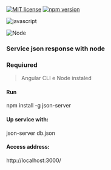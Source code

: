 [![MIT license](https://img.shields.io/badge/license-MIT-blue.svg)](https://github.com/facebook/react/blob/master/LICENSE) 
[![npm version](https://img.shields.io/npm/v/react.svg?style=flat)](https://www.npmjs.com/package/react)

![javascript](https://encrypted-tbn0.gstatic.com/images?q=tbn%3AANd9GcTARl7cSDQvDB_Fv7btP6qayihMxhyHVNHe1w&usqp=CAU)

![Node](https://ih1.redbubble.net/image.109336634.1604/flat,128x128,075,t-pad,128x128,f8f8f8.u1.jpg)

### Service json response with node

### Requiured
>Angular CLI e Node instaled
#### Run
npm install -g json-server
#### Up service with:
json-server db.json
#### Access address:
http://localhost:3000/




